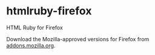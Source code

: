 htmlruby-firefox
================

HTML Ruby for Firefox

Download the Mozilla-approved versions for Firefox from [addons.mozilla.org](https://addons.mozilla.org/firefox/addon/html-ruby/).